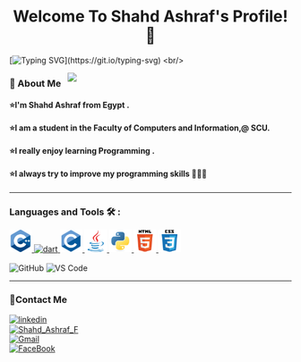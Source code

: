 <h1 align="center"> <!-- <img src="https://raw.githubusercontent.com/MartinHeinz/MartinHeinz/master/wave.gif" width="25px"> -->  Welcome To Shahd Ashraf's Profile! 👋</h1>

[![Typing SVG](https://readme-typing-svg.herokuapp.com?size=30&color=33FFF1&lines=Computer+Science+student;)](https://git.io/typing-svg)
<br/>

<img align='right' src="https://github.com/lauragift21/lauragift21/blob/f845d1d85cb0da735f65854d068dd16b9a447745/code.gif" width="400" >

<h3>🫡 About Me</h3> 
<h4> ⭐I'm Shahd Ashraf from Egypt . <br/><br/>
     ⭐I am a student in the Faculty of Computers and Information,@ SCU. <br/><br/>
     ⭐I really enjoy learning Programming .<br/><br/>
     ⭐I always try to improve my programming skills  👩🏻‍💻 </h4>


---

### Languages and Tools 🛠 : 
<a href="https://www.w3schools.com/cpp/" target="_blank" rel="noreferrer"> <img src="https://raw.githubusercontent.com/devicons/devicon/master/icons/cplusplus/cplusplus-original.svg" alt="cplusplus" width="40" height="40"/> </a>
<a href="https://dart.dev" target="_blank" rel="noreferrer"> <img src="https://www.vectorlogo.zone/logos/dartlang/dartlang-icon.svg" alt="dart" width="40" height="40"/> </a>
<a href="https://www.cprogramming.com/" target="_blank" rel="noreferrer"> <img src="https://raw.githubusercontent.com/devicons/devicon/master/icons/c/c-original.svg" alt="c" width="40" height="40"/> </a>
<a href="https://www.java.com" target="_blank" rel="noreferrer"> <img src="https://raw.githubusercontent.com/devicons/devicon/master/icons/java/java-original.svg" alt="java" width="40" height="40"/> </a> <a href="https://www.python.org" target="_blank" rel="noreferrer"> <img src="https://raw.githubusercontent.com/devicons/devicon/master/icons/python/python-original.svg" alt="python" width="40" height="40"/> </a> 
<a href="https://www.w3.org/html/" target="_blank" rel="noreferrer"><img src="https://raw.githubusercontent.com/devicons/devicon/master/icons/html5/html5-original-wordmark.svg" alt="html5" width="40" height="40"/> </a>
<a href="https://www.w3schools.com/css/" target="_blank" rel="noreferrer"> <img src="https://raw.githubusercontent.com/devicons/devicon/master/icons/css3/css3-original-wordmark.svg" alt="css3" width="40" height="40"/> </a>
 <br> <br>
![GitHub](https://img.shields.io/badge/-GitHub-181717?style=flat-square&logo=github)
![VS Code](http://img.shields.io/badge/-VS%20Code-007ACC?style=flat-square&logo=visual-studio-code&logoColor=ffffff)
 

---

### 🔗Contact Me
[![linkedin](https://img.shields.io/badge/linkedin-0a66c2?style=for-the-badge&logo=linkedin&logoColor=white)](https://www.linkedin.com/in/shahd-ashraf-343333254)  
<a href="https://codeforces.com/profile/Shahd_Ashraf_F" target="blank"><img align="center" src="https://raw.githubusercontent.com/rahuldkjain/github-profile-readme-generator/master/src/images/icons/Social/codeforces.svg" alt="Shahd_Ashraf_F " height="32" width="40" /></a>  
[![Gmail](https://img.shields.io/badge/-Gmail-c14438?style=flat-square&logo=Gmail&logoColor=white&link=mailto:shahdashraf396@gmail.com)](mailto:shahdashraf396@gmail.com)  
[![FaceBook](https://img.shields.io/badge/FaceBook-385490?style=for-the-badge&logo=FaceBook&logoColor=white)](https://www.facebook.com/shahd.ashraf.967422)




<!-- ### 🔗 Links
[![FaceBook](https://img.shields.io/badge/FaceBook-385490?style=for-the-badge&logo=FaceBook&logoColor=white)](https://www.facebook.com/DevAmr74/)
[![linkedin](https://img.shields.io/badge/linkedin-0a66c2?style=for-the-badge&logo=linkedin&logoColor=white)](www.linkedin.com/in/shahd-ashraf-343333254)
<a href="mailto:shahdashraf396@gmail.com><img  src="https://img.shields.io/badge/Gmail-D14836?style=for-the-badge&logo=gmail&logoColor=white"></a> -->


<!-- ### Stats

[![Top Langs](https://github-readme-stats.vercel.app/api/top-langs/?username=
shahdashraf2003
&layout=compact)](https://github.com/anuraghazra/github-readme-stats)

---

<br/>

